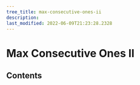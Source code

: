 ```yaml
---
tree_title: max-consecutive-ones-ii
description: 
last_modified: 2022-06-09T21:23:28.2328
---
```


# Max Consecutive Ones II

## Contents
